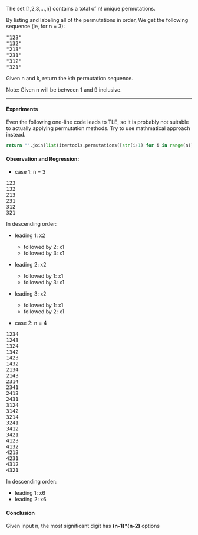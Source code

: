 The set [1,2,3,…,n] contains a total of n! unique permutations.

By listing and labeling all of the permutations in order,
We get the following sequence (ie, for n = 3):
<pre>
"123"
"132"
"213"
"231"
"312"
"321"
</pre>
Given n and k, return the kth permutation sequence.

Note: Given n will be between 1 and 9 inclusive.

***

#### Experiments
    
Even the following one-line code leads to TLE, so it is probably not suitable to actually applying permutation methods. Try to use mathmatical approach instead.
 
```python
return "".join(list(itertools.permutations([str(i+1) for i in range(n)]))[k-1])
```
  
#### Observation and Regression:
* case 1: n = 3
<pre>
123
132
213
231
312
321
</pre>
In descending order:
  * leading 1: x2
    * followed by 2: x1
    * followed by 3: x1
  * leading 2: x2
    * followed by 1: x1
    * followed by 3: x1
  * leading 3: x2
    * followed by 1: x1
    * followed by 2: x1

* case 2: n = 4
<pre>
1234
1243
1324
1342
1423
1432
2134
2143
2314
2341
2413
2431
3124
3142
3214
3241
3412
3421
4123
4132
4213
4231
4312
4321
</pre>
In descending order:
* leading 1: x6
* leading 2: x6
  
#### Conclusion
Given input n, the most significant digit has **(n-1)*(n-2)** options
